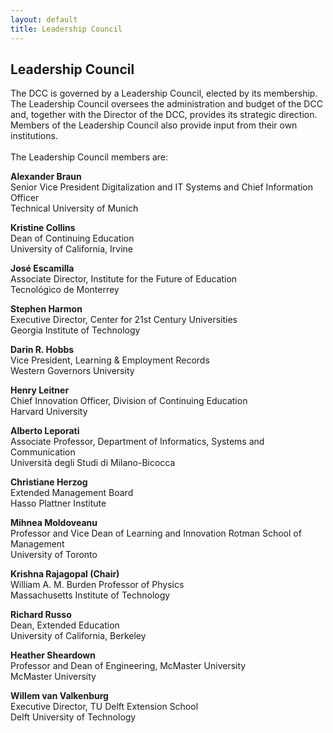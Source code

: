 ```yaml
---
layout: default
title: Leadership Council 
---
```

## Leadership Council

The DCC is governed by a Leadership Council, elected by its membership. The Leadership Council oversees the administration and budget of the DCC and, together with the Director of the DCC, provides its strategic direction. Members of the Leadership Council also provide input from their own institutions. <br> 
<br> The Leadership Council members are:

<!-- Grid format that places text block and images side by side at wide screen size -->
<div class="row">
<div class="col-lg-6"  markdown="1">

<b> Alexander Braun </b><br>
Senior Vice President Digitalization and IT Systems and Chief Information Officer <br> Technical University of Munich 

<b> Kristine Collins </b><br>
Dean of Continuing Education <br> University of California, Irvine

<b> José Escamilla </b><br>
Associate Director, Institute for the Future of Education<br> Tecnológico de Monterrey

<b> Stephen Harmon </b><br>
Executive Director, Center for 21st Century Universities<br> Georgia Institute of Technology

<b> Darin R. Hobbs </b><br>
Vice President, Learning & Employment Records<br> Western Governors University

<b> Henry Leitner </b><br>
Chief Innovation Officer, Division of Continuing Education <br>  Harvard University

<b> Alberto Leporati </b> <br>
Associate Professor, Department of Informatics, Systems and Communication<br> Università degli Studi di Milano-Bicocca

</div>
<div class="col-lg-6" markdown="1">

<b> Christiane Herzog </b><br>
Extended Management Board <br> Hasso Plattner Institute 

<b> Mihnea Moldoveanu </b><br>
Professor and Vice Dean of Learning and Innovation Rotman School of Management<br> University of Toronto

<b> Krishna Rajagopal (Chair) </b><br>
William A. M. Burden Professor of Physics<br> Massachusetts Institute of Technology

<b> Richard Russo </b><br>
Dean, Extended Education<br> University of California, Berkeley

<b> Heather Sheardown </b><br>
Professor and Dean of Engineering, McMaster University<br> McMaster University

<b> Willem van Valkenburg </b><br>
Executive Director, TU Delft Extension School<br> Delft University of Technology
</div>
</div>
